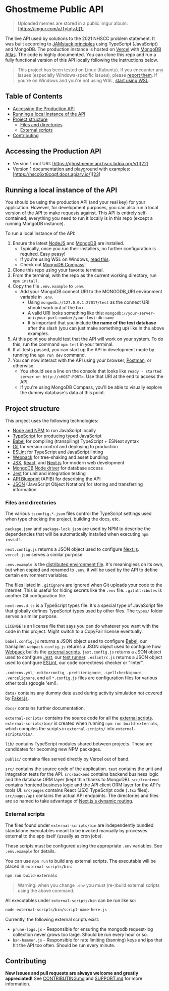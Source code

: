 # Ghostmeme Public API

> Uploaded memes are stored in a public imgur album:
> [https://imgur.com/a/TytqlvJ][1]

The live API used by solutions to the 2021 NHSCC problem statement. It was built
according to [JAMstack principles][2] using TypeScript (JavaScript) and MongoDB.
The production instance is hosted on [Vercel][3] with [MongoDB Atlas][4]. The
code is highly documented. You can clone this repo and run a fully functional
version of this API locally following the instructions below.

> This project has been tested on Linux (Kubuntu). If you encounter any issues
> (especially Windows-specific issues), please [report them][5]. If you're on
> Windows and you're not using WSL, [start using WSL][6].

## Table of Contents

- [Accessing the Production API][7]
- [Running a local instance of the API][8]
- [Project structure][9]
  - [Files and directories][10]
  - [External scripts][11]
- [Contributing][16]

## Accessing the Production API

- Version 1 root URI: [https://ghostmeme.api.hscc.bdpa.org/v1][22]
- Version 1 documentation and playground with examples:
  [https://hscc6xt8cqqf.docs.apiary.io/][23]

## Running a local instance of the API

You should be using the production API (and your real key) for your application.
However, for development purposes, you can also run a local version of the API
to make requests against. This API is entirely self-contained; everything you
need to run it locally is in this repo (except a running MongoDB instance).

To run a local instance of the API:

1.  Ensure the latest [NodeJS][24] and [MongoDB][25] are installed.
    - Typically, once you run their installers, no further configuration is
      required. Easy peasy!
    - If you're using WSL on Windows, [read this][26].
    - Check out [MongoDB Compass][27]!
2.  Clone this repo using your favorite terminal.
3.  From the terminal, with the repo as the current working directory, run
    `npm install`.
4.  Copy the file `.env.example` to `.env`.
    - Add your MongoDB connect URI to the MONGODB_URI environment variable in
      `.env`.
      - Using `mongodb://127.0.0.1:27017/test` as the connect URI should work
        out of the box.
      - A valid URI looks something like this:
        `mongodb://your-server-uri:your-port-number/your-test-db-name`
      - It is important that you include **the name of the test database** after
        the slash (you can just make something up) like in the above examples.
5.  At this point you should test that the API will work on your system. To do
    this, run the command `npm test` in your terminal.
6.  If all tests passed, you can start up the API in development mode by running
    the `npm run dev` command.
7.  You can now interact with the API using your browser, [Postman][28], or
    otherwise.
    - You should see a line on the console that looks like
      `ready - started server on http://<HOST:PORT>`. Use that URI at the end to
      access the API.
    - If you're using MongoDB Compass, you'll be able to visually explore the
      dummy database's data at this point.

## Project structure

This project uses the following technologies:

- [Node and NPM][24] to run JavaScript locally
- [TypeScript][29] for producing typed JavaScript
- [Babel][30] for compiling (transpiling) TypeScript + ESNext syntax
- [Git][32] for version control and deploying to production
- [ESLint][33] for TypeScript and JavaScript linting
- [Webpack][34] for tree-shaking and asset bundling
- [JSX][35], [React][36], and [Next.js][37] for modern web development
- [MongoDB][38] [Node driver][39] for database access
- [Jest][40] for unit and integration testing
- [API Blueprint][41] (APIB) for describing the API
- [JSON][42] (JavaScript Object Notation) for storing and transferring
  information

### Files and directories

The various `tsconfig.*.json` files control the TypeScript settings used when
type checking the project, building the docs, etc.

`package.json` and `package-lock.json` are used by NPM to describe the
dependencies that will be automatically installed when executing `npm install`.

`next.config.js` returns a JSON object used to configure [Next.js][45].
`vercel.json` serves a similar purpose.

`.env.example` is the [distributed environment file][46]. It's meaningless on
its own, but when copied and renamed to `.env`, it will be used by the API to
define certain environment variables.

The files listed in `.gitignore` are ignored when Git uploads your code to the
internet. This is useful for hiding secrets like the `.env` file.
`.gitattributes` is another Git configuration file.

`next-env.d.ts` is a TypeScript types file. It's a special type of JavaScript
file that globally defines TypeScript types used by other files. The `types/`
folder serves a similar purpose.

`LICENSE` is an license file that says you can do whatever you want with the
code in this project. Might switch to a CopyFair license eventually.

`babel.config.js` returns a JSON object used to configure [Babel][48], our
transpiler. `webpack.config.js` returns a JSON object used to configure how
[Webpack][49] builds the [external scripts][11]. `jest.config.js` returns a JSON
object used to configure [Jest][50], our [test runner][51]. `.eslintrc.js`
returns a JSON object used to configure [ESLint][52], our code correctness
checker or "linter".

`.codecov.yml`, `.editorconfig`, `.prettierignore`, `.spellcheckignore`,
`.vercelignore`, and all `*.config.js` files are configuration files for various
other tools (google 'em!).

`data/` contains any dummy data used during activity simulation not covered by
[Faker.js][31].

`docs/` contains further documentation.

`external-scripts/` contains the source code for all the [external scripts][11].
`external-scripts/bin/` is created when running `npm run build-externals`, which
compiles the scripts in `external-scripts/` into `external-scripts/bin/`.

`lib/` contains TypeScript modules shared between projects. These are candidates
for becoming new NPM packages.

`public/` contains files served directly by Vercel out of band.

`src/` contains the source code of the application. `test` contains the unit and
integration tests for the API. `src/backend` contains backend business logic and
the database ORM layer (kept thin thanks to MongoDB). `src/frontend` contains
frontend business logic and the API client ORM layer for the API's tools UI.
`src/pages` contains React (JSX) TypeScript code (`.tsx` files). `src/pages/api`
contains the actual API endpoints. The directories and files are so named to
take advantage of [Next.js's dynamic routing][57].

### External scripts

The files found under `external-scripts/bin` are independently bundled
standalone executables meant to be invoked manually by processes external to the
app itself (usually as cron jobs).

These scripts must be configured using the appropriate `.env` variables. See
`.env.example` for details.

You can use `npm run` to build any external scripts. The executable will be
placed in `external-scripts/bin`:

```Bash
npm run build-externals
```

> Warning: when you change `.env` you must (re-)build external scripts using the
> above command.

All executables under `external-scripts/bin` can be run like so:

```Bash
node external-scripts/bin/script-name-here.js
```

Currently, the following external scripts exist:

- `prune-logs.js` - Responsible for ensuring the mongodb request-log collection
  never grows too large. Should be run every hour or so.
- `ban-hammer.js` - Responsible for rate limiting (banning) keys and ips that
  hit the API too often. Should be run every minute.

## Contributing

**New issues and pull requests are always welcome and greatly appreciated!** See
[CONTRIBUTING.md][58] and [SUPPORT.md][59] for more information.

[1]: https://imgur.com/a/TytqlvJ
[2]: https://jamstack.org/
[3]: https://vercel.com
[4]: https://www.mongodb.com/cloud/atlas
[5]: https://github.com/nhscc/ghostmeme.api.hscc.bdpa.org/issues/new
[6]: https://docs.microsoft.com/en-us/windows/wsl/install-win10
[7]: #accessing-the-production-api
[8]: #running-a-local-instance-of-the-api
[9]: #project-structure
[10]: #files-and-directories
[11]: #external-scripts
[16]: #contributing
[22]: https://ghostmeme.api.hscc.bdpa.org/v1
[23]: https://hscc6xt8cqqf.docs.apiary.io/
[24]: https://nodejs.org/en
[25]: https://docs.mongodb.com/manual/installation
[26]:
  https://docs.microsoft.com/en-us/windows/wsl/tutorials/wsl-database#install-mongodb
[27]: https://docs.mongodb.com/compass/master/install
[28]: https://www.postman.com/
[29]: https://www.typescriptlang.org/
[30]: https://babeljs.io/
[32]: https://git-scm.com/
[33]: https://eslint.org/
[34]: https://webpack.js.org/
[35]: https://reactjs.org/docs/introducing-jsx.html
[36]: https://reactjs.org/
[37]: https://nextjs.org/
[38]: https://www.mongodb.com/
[39]: https://mongodb.github.io/node-mongodb-native
[40]: https://jestjs.io/
[41]: https://apiblueprint.org/
[42]:
  https://developer.mozilla.org/en-US/docs/Web/JavaScript/Reference/Global_Objects/JSON
[45]: https://www.npmjs.com/package/next
[46]: https://www.npmjs.com/package/dotenv
[48]: https://babeljs.io
[49]: https://webpack.js.org
[50]: https://jestjs.io
[51]: https://jestjs.io/docs/en/getting-started
[52]: https://eslint.org
[57]: https://nextjs.org/docs/routing/dynamic-routes
[58]: ./CONTRIBUTING.md
[59]: .github/SUPPORT.md
[31]: https://www.npmjs.com/package/faker

